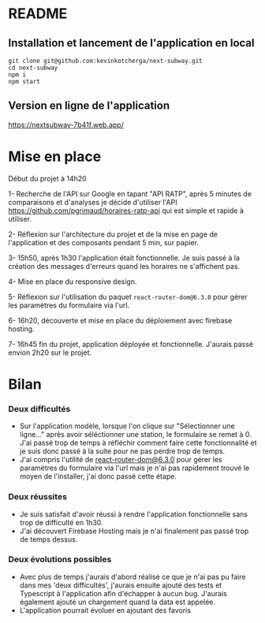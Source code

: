 # README

## Installation et lancement de l'application en local 

```
git clone git@github.com:kevinkotcherga/next-subway.git
cd next-subway
npm i
npm start
```

## Version en ligne de l'application
https://nextsubway-7b41f.web.app/

# Mise en place

Début du projet à 14h20 

1- Recherche de l'API sur Google en tapant "API RATP", après 5 minutes de comparaisons et d'analyses je décide d'utiliser l'API https://github.com/pgrimaud/horaires-ratp-api qui est simple et rapide à utiliser.

2- Réflexion sur l'architecture du projet et de la mise en page de l'application et des composants pendant 5 min, sur papier.

3- 15h50, après 1h30 l'application était fonctionnelle. Je suis passé à la création des messages d'erreurs quand les horaires ne s'affichent pas.

4- Mise en place du responsive design.

5- Réflexion sur l'utilisation du paquet `react-router-dom@6.3.0` pour gérer les paramètres du formulaire via l'url.

6- 16h20, découverte et mise en place du déploiement avec firebase hosting.

7- 16h45 fin du projet, application déployée et fonctionnelle. J'aurais passé envion 2h20 sur le projet.

# Bilan

### Deux difficultés
- Sur l'application modèle, lorsque l'on clique sur "Sélectionner une ligne..." après avoir séléctionner une station, le formulaire se remet à 0. J'ai passé trop de temps à réfléchir comment faire cette fonctionnalité et je suis donc passé à la suite pour ne pas perdre trop de temps.
- J'ai compris l'utilité de react-router-dom@6.3.0 pour gérer les paramètres du formulaire via l'url mais je n'ai pas rapidement trouvé le moyen de l'installer, j'ai donc passé cette étape.

### Deux réussites
- Je suis satisfait d'avoir réussi à rendre l'application fonctionnelle sans trop de difficulté en 1h30.
- J'ai découvert Firebase Hosting mais je n'ai finalement pas passé trop de temps dessus.

### Deux évolutions possibles
- Avec plus de temps j'aurais d'abord réalisé ce que je n'ai pas pu faire dans mes 'deux difficultés', j'aurais ensuite ajouté des tests et Typescript à l'application afin d'échapper à aucun bug. J'aurais également ajouté un chargement quand la data est appelée.
- L'application pourrait évoluer en ajoutant des favoris 
